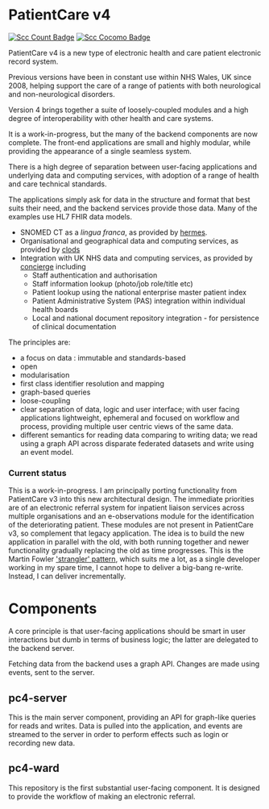 # PatientCare v4


[![Scc Count Badge](https://sloc.xyz/github/wardle/pc4)](https://github.com/wardle/pc4/)
[![Scc Cocomo Badge](https://sloc.xyz/github/wardle/pc4?category=cocomo&avg-wage=100000)](https://github.com/wardle/pc4/)

PatientCare v4 is a new type of electronic health and care patient electronic record system. 

Previous versions have been in constant use within NHS Wales, UK since 2008, 
helping support the care of a range of patients with both neurological and 
non-neurological disorders.

Version 4 brings together a suite of loosely-coupled modules and a high
degree of interoperability with other health and care systems. 

It is a work-in-progress, but the many of the backend components are now complete. 
The front-end applications are small and highly modular, while providing the 
appearance of a single seamless system.

There is a high degree of separation between user-facing applications and 
underlying data and computing services, with adoption of a range of 
health and care technical standards.

The applications simply ask for data in the structure and format that best suits their need, and the backend services provide those data. Many of the examples use HL7 FHIR data models. 

* SNOMED CT as a *lingua franca*, as provided by [hermes](https://github.com/wardle/hermes).
* Organisational and geographical data and computing services, as provided by [clods](https://github.com/wardle/clods)
* Integration with UK NHS data and computing services, as provided by [concierge](https://github.com/wardle/concierge) including
    * Staff authentication and authorisation
    * Staff information lookup (photo/job role/title etc)
    * Patient lookup using the national enterprise master patient index
    * Patient Administrative System (PAS) integration within individual health boards
    * Local and national document repository integration - for persistence of clinical documentation
    
The principles are:

* a focus on data : immutable and standards-based
* open 
* modularisation
* first class identifier resolution and mapping
* graph-based queries
* loose-coupling
* clear separation of data, logic and user interface; with user facing applications
lightweight, ephemeral and focused on workflow and process, providing multiple
  user centric views of the same data.
* different semantics for reading data comparing to writing data; we read using a graph API across disparate federated datasets and write using an event model.

### Current status

This is a work-in-progress. I am principally porting functionality from 
PatientCare v3 into this new architectural design. The immediate priorities
are of an electronic referral system for inpatient liaison services across
multiple organisations and an e-observations module for the identification
of the deteriorating patient. These modules are not present in PatientCare v3,
so complement that legacy application. The idea is to build the new application in
parallel with the old, with both running together and newer functionality
gradually replacing the old as time progresses. This is the Martin Fowler
['strangler' pattern](https://martinfowler.com/bliki/StranglerFigApplication.html), 
which suits me a lot, as a single developer working in my spare time, I cannot 
hope to deliver a big-bang re-write. Instead, I can deliver incrementally.

# Components

A core principle is that user-facing applications should be smart in
user interactions but dumb in terms of business logic; the latter are
delegated to the backend server.

Fetching data from the backend uses a graph API. Changes are made using
events, sent to the server.

## pc4-server

This is the main server component, providing an API for graph-like queries for reads and writes. Data is pulled into
the application, and events are streamed to the server in order to perform effects such as login or recording new data.

## pc4-ward

This repository is the first substantial user-facing component. 
It is designed to provide the workflow of making an electronic referral.




